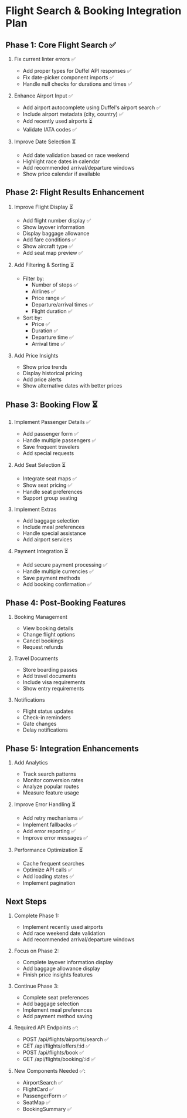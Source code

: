 # Flight Search & Booking Integration Plan

## Phase 1: Core Flight Search ✅
1. Fix current linter errors ✅
   - Add proper types for Duffel API responses ✅
   - Fix date-picker component imports ✅
   - Handle null checks for durations and times ✅

2. Enhance Airport Input ✅
   - Add airport autocomplete using Duffel's airport search ✅
   - Include airport metadata (city, country) ✅
   - Add recently used airports ⏳
   - Validate IATA codes ✅

3. Improve Date Selection ⏳
   - Add date validation based on race weekend
   - Highlight race dates in calendar
   - Add recommended arrival/departure windows
   - Show price calendar if available

## Phase 2: Flight Results Enhancement
1. Improve Flight Display ⏳
   - Add flight number display ✅
   - Show layover information
   - Display baggage allowance
   - Add fare conditions ✅
   - Show aircraft type ✅
   - Add seat map preview ✅

2. Add Filtering & Sorting ⏳
   - Filter by:
     - Number of stops ✅
     - Airlines ✅
     - Price range ✅
     - Departure/arrival times ✅
     - Flight duration ✅
   - Sort by:
     - Price ✅
     - Duration ✅
     - Departure time ✅
     - Arrival time ✅

3. Add Price Insights
   - Show price trends
   - Display historical pricing
   - Add price alerts
   - Show alternative dates with better prices

## Phase 3: Booking Flow ⏳
1. Implement Passenger Details ✅
   - Add passenger form ✅
   - Handle multiple passengers ✅
   - Save frequent travelers
   - Add special requests

2. Add Seat Selection ⏳
   - Integrate seat maps ✅
   - Show seat pricing ✅
   - Handle seat preferences
   - Support group seating

3. Implement Extras
   - Add baggage selection
   - Include meal preferences
   - Handle special assistance
   - Add airport services

4. Payment Integration ⏳
   - Add secure payment processing ✅
   - Handle multiple currencies ✅
   - Save payment methods
   - Add booking confirmation ✅

## Phase 4: Post-Booking Features
1. Booking Management
   - View booking details
   - Change flight options
   - Cancel bookings
   - Request refunds

2. Travel Documents
   - Store boarding passes
   - Add travel documents
   - Include visa requirements
   - Show entry requirements

3. Notifications
   - Flight status updates
   - Check-in reminders
   - Gate changes
   - Delay notifications

## Phase 5: Integration Enhancements
1. Add Analytics
   - Track search patterns
   - Monitor conversion rates
   - Analyze popular routes
   - Measure feature usage

2. Improve Error Handling ⏳
   - Add retry mechanisms ✅
   - Implement fallbacks ✅
   - Add error reporting ✅
   - Improve error messages ✅

3. Performance Optimization ⏳
   - Cache frequent searches
   - Optimize API calls ✅
   - Add loading states ✅
   - Implement pagination

## Next Steps
1. Complete Phase 1:
   - Implement recently used airports
   - Add race weekend date validation
   - Add recommended arrival/departure windows

2. Focus on Phase 2:
   - Complete layover information display
   - Add baggage allowance display
   - Finish price insights features

3. Continue Phase 3:
   - Complete seat preferences
   - Add baggage selection
   - Implement meal preferences
   - Add payment method saving

4. Required API Endpoints ✅:
   - POST /api/flights/airports/search ✅
   - GET /api/flights/offers/:id ✅
   - POST /api/flights/book ✅
   - GET /api/flights/booking/:id ✅

5. New Components Needed ✅:
   - AirportSearch ✅
   - FlightCard ✅
   - PassengerForm ✅
   - SeatMap ✅
   - BookingSummary ✅ 